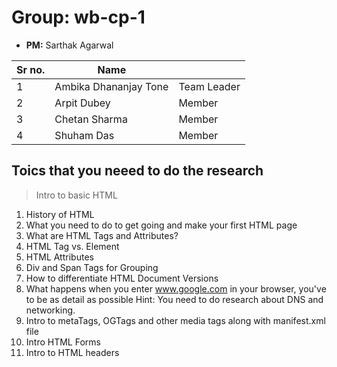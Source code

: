 # Group: wb-cp-1

* **PM:** Sarthak Agarwal

|Sr no.|Name||
|-|-|-|
|1|Ambika Dhananjay Tone| Team Leader|
|2|Arpit Dubey|Member|
|3|Chetan Sharma|Member|
|4|Shuham Das|Member|

## Toics that you neeed to do the research

> Intro to basic HTML
   
  1. History of HTML
  2. What you need to do to get going and make your first HTML page
  3. What are HTML Tags and Attributes?
  4. HTML Tag vs. Element
  5. HTML Attributes
  6. Div and Span Tags for Grouping 
  7. How to differentiate HTML Document Versions
  8. What happens when you enter www.google.com in your browser, you've to be as detail as possible
   Hint: You need to do research about DNS and networking.
  9. Intro to metaTags, OGTags and other media tags along with manifest.xml file
  10. Intro HTML Forms
  11. Intro to HTML headers

